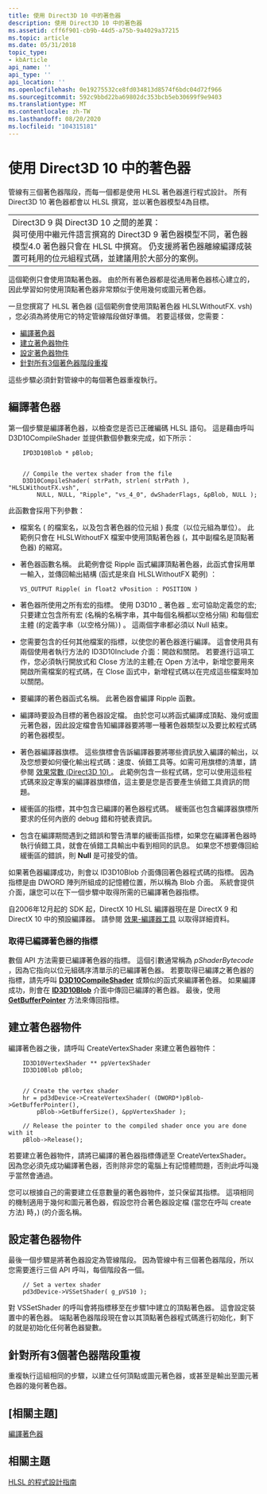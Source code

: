```yaml
---
title: 使用 Direct3D 10 中的著色器
description: 使用 Direct3D 10 中的著色器
ms.assetid: cff6f901-cb9b-44d5-a75b-9a4029a37215
ms.topic: article
ms.date: 05/31/2018
topic_type:
- kbArticle
api_name: ''
api_type: ''
api_location: ''
ms.openlocfilehash: 0e19275532ce8fd034813d8574f6bdc04d72f966
ms.sourcegitcommit: 592c9bbd22ba69802dc353bcb5eb30699f9e9403
ms.translationtype: MT
ms.contentlocale: zh-TW
ms.lasthandoff: 08/20/2020
ms.locfileid: "104315181"
---
```

# <a name="using-shaders-in-direct3d-10"></a>使用 Direct3D 10 中的著色器

管線有三個著色器階段，而每一個都是使用 HLSL 著色器進行程式設計。 所有 Direct3D 10 著色器都會以 HLSL 撰寫，並以著色器模型4為目標。



|                                                                                                                                                                                                                                                                                                                                                |
|------------------------------------------------------------------------------------------------------------------------------------------------------------------------------------------------------------------------------------------------------------------------------------------------------------------------------------------------|
| Direct3D 9 與 Direct3D 10 之間的差異：<br/> 與可使用中繼元件語言撰寫的 Direct3D 9 著色器模型不同，著色器模型4.0 著色器只會在 HLSL 中撰寫。 仍支援將著色器離線編譯成裝置可耗用的位元組程式碼，並建議用於大部分的案例。<br/> |



 

這個範例只會使用頂點著色器。 由於所有著色器都是從通用著色器核心建立的，因此學習如何使用頂點著色器非常類似于使用幾何或圖元著色器。

一旦您撰寫了 HLSL 著色器 (這個範例會使用頂點著色器 HLSLWithoutFX. vsh) ，您必須為將使用它的特定管線階段做好準備。 若要這樣做，您需要：

-   [編譯著色器](#compile-a-shader)
-   [建立著色器物件](#create-a-shader-object)
-   [設定著色器物件](#set-the-shader-object)
-   [針對所有3個著色器階段重複](#repeat-for-all-3-shader-stages)

這些步驟必須針對管線中的每個著色器重複執行。

## <a name="compile-a-shader"></a>編譯著色器

第一個步驟是編譯著色器，以檢查您是否已正確編碼 HLSL 語句。 這是藉由呼叫 D3D10CompileShader 並提供數個參數來完成，如下所示：


```
    IPD3D10Blob * pBlob;
    
        
    // Compile the vertex shader from the file
    D3D10CompileShader( strPath, strlen( strPath ), "HLSLWithoutFX.vsh", 
        NULL, NULL, "Ripple", "vs_4_0", dwShaderFlags, &pBlob, NULL );
```



此函數會採用下列參數：

-   檔案名 ( 的檔案名，以及包含著色器的位元組 ) 長度（以位元組為單位）。 此範例只會在 HLSLWithoutFX 檔案中使用頂點著色器 (，其中副檔名是頂點著色器) 的縮寫。
-   著色器函數名稱。 此範例會從 Ripple 函式編譯頂點著色器，此函式會採用單一輸入，並傳回輸出結構 (函式是來自 HLSLWithoutFX 範例) ：
    ```
    VS_OUTPUT Ripple( in float2 vPosition : POSITION )
    ```

    

-   著色器所使用之所有宏的指標。 使用 D3D10 \_ 著色器 \_ 宏可協助定義您的宏; 只要建立包含所有宏 (名稱的名稱字串，其中每個名稱都以空格分隔) 和每個宏主體 (的定義字串（以空格分隔）) 。 這兩個字串都必須以 Null 結束。
-   您需要包含的任何其他檔案的指標，以使您的著色器進行編譯。 這會使用具有兩個使用者執行方法的 ID3D10Include 介面：開啟和關閉。 若要進行這項工作，您必須執行開放式和 Close 方法的主體;在 Open 方法中，新增您要用來開啟所需檔案的程式碼，在 Close 函式中，新增程式碼以在完成這些檔案時加以關閉。
-   要編譯的著色器函式名稱。 此著色器會編譯 Ripple 函數。
-   編譯時要設為目標的著色器設定檔。 由於您可以將函式編譯成頂點、幾何或圖元著色器，因此設定檔會告知編譯器要將哪一種著色器類型以及要比較程式碼的著色器模型。
-   著色器編譯器旗標。 這些旗標會告訴編譯器要將哪些資訊放入編譯的輸出，以及您想要如何優化輸出程式碼：速度、偵錯工具等。如需可用旗標的清單，請參閱 [效果常數 (Direct3D 10) ](/windows/desktop/direct3d10/d3d10-graphics-reference-effect-constants) 。 此範例包含一些程式碼，您可以使用這些程式碼來設定專案的編譯器旗標值，這主要是您是否要產生偵錯工具資訊的問題。
-   緩衝區的指標，其中包含已編譯的著色器程式碼。 緩衝區也包含編譯器旗標所要求的任何內嵌的 debug 錯和符號表資訊。
-   包含在編譯期間遇到之錯誤和警告清單的緩衝區指標，如果您在編譯著色器時執行偵錯工具，就會在偵錯工具輸出中看到相同的訊息。 如果您不想要傳回給緩衝區的錯誤，則 **Null** 是可接受的值。

如果著色器編譯成功，則會以 ID3D10Blob 介面傳回著色器程式碼的指標。 因為指標是由 DWORD 陣列所組成的記憶體位置，所以稱為 Blob 介面。 系統會提供介面，讓您可以在下一個步驟中取得所需的已編譯著色器指標。

自2006年12月起的 SDK 起，DirectX 10 HLSL 編譯器現在是 DirectX 9 和 DirectX 10 中的預設編譯器。 請參閱 [效果-編譯器工具](/windows/desktop/direct3dtools/fxc) 以取得詳細資料。

### <a name="get-a-pointer-to-a-compiled-shader"></a>取得已編譯著色器的指標

數個 API 方法需要已編譯著色器的指標。 這個引數通常稱為 *pShaderBytecode* ，因為它指向以位元組碼序清單示的已編譯著色器。 若要取得已編譯之著色器的指標，請先呼叫 [**D3D10CompileShader**](/windows/desktop/api/d3d10shader/nf-d3d10shader-d3d10compileshader) 或類似的函式來編譯著色器。 如果編譯成功，則會在 [**ID3D10Blob**](/windows/desktop/api/d3dcommon/nn-d3dcommon-id3d10blob) 介面中傳回已編譯的著色器。 最後，使用 [**GetBufferPointer**](/windows/desktop/api/d3dcommon/nf-d3dcommon-id3d10blob-getbufferpointer) 方法來傳回指標。

## <a name="create-a-shader-object"></a>建立著色器物件

編譯著色器之後，請呼叫 CreateVertexShader 來建立著色器物件：


```
    ID3D10VertexShader ** ppVertexShader
    ID3D10Blob pBlob;


    // Create the vertex shader
    hr = pd3dDevice->CreateVertexShader( (DWORD*)pBlob->GetBufferPointer(),
        pBlob->GetBufferSize(), &ppVertexShader );

    // Release the pointer to the compiled shader once you are done with it
    pBlob->Release();
```



若要建立著色器物件，請將已編譯的著色器指標傳遞至 CreateVertexShader。 因為您必須先成功編譯著色器，否則除非您的電腦上有記憶體問題，否則此呼叫幾乎當然會通過。

您可以根據自己的需要建立任意數量的著色器物件，並只保留其指標。 這項相同的機制適用于幾何和圖元著色器，假設您符合著色器設定檔 (當您在呼叫 create 方法) 時，)  (的介面名稱。

## <a name="set-the-shader-object"></a>設定著色器物件

最後一個步驟是將著色器設定為管線階段。 因為管線中有三個著色器階段，所以您需要進行三個 API 呼叫，每個階段各一個。


```
    // Set a vertex shader
    pd3dDevice->VSSetShader( g_pVS10 );
```



對 VSSetShader 的呼叫會將指標移至在步驟1中建立的頂點著色器。 這會設定裝置中的著色器。 端點著色器階段現在會以其頂點著色器程式碼進行初始化，剩下的就是初始化任何著色器變數。

## <a name="repeat-for-all-3-shader-stages"></a>針對所有3個著色器階段重複

重複執行這組相同的步驟，以建立任何頂點或圖元著色器，或甚至是輸出至圖元著色器的幾何著色器。

## <a name="related-topics"></a>[相關主題]

[編譯著色器](dx-graphics-hlsl-part1.md)


## <a name="related-topics"></a>相關主題

<dl> <dt>

[HLSL 的程式設計指南](dx-graphics-hlsl-pguide.md)
</dt> </dl>

 

